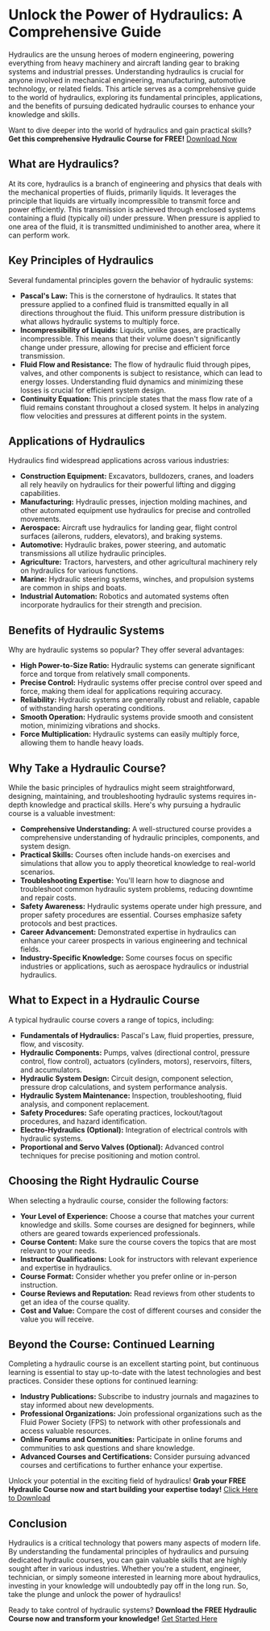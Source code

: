 # Unlock the Power of Hydraulics: A Comprehensive Guide

Hydraulics are the unsung heroes of modern engineering, powering everything from heavy machinery and aircraft landing gear to braking systems and industrial presses. Understanding hydraulics is crucial for anyone involved in mechanical engineering, manufacturing, automotive technology, or related fields. This article serves as a comprehensive guide to the world of hydraulics, exploring its fundamental principles, applications, and the benefits of pursuing dedicated hydraulic courses to enhance your knowledge and skills.

Want to dive deeper into the world of hydraulics and gain practical skills? **Get this comprehensive Hydraulic Course for FREE!** [Download Now](https://udemywork.com/hydraulic-courses)

## What are Hydraulics?

At its core, hydraulics is a branch of engineering and physics that deals with the mechanical properties of fluids, primarily liquids. It leverages the principle that liquids are virtually incompressible to transmit force and power efficiently.  This transmission is achieved through enclosed systems containing a fluid (typically oil) under pressure. When pressure is applied to one area of the fluid, it is transmitted undiminished to another area, where it can perform work.

## Key Principles of Hydraulics

Several fundamental principles govern the behavior of hydraulic systems:

*   **Pascal's Law:** This is the cornerstone of hydraulics. It states that pressure applied to a confined fluid is transmitted equally in all directions throughout the fluid. This uniform pressure distribution is what allows hydraulic systems to multiply force.
*   **Incompressibility of Liquids:**  Liquids, unlike gases, are practically incompressible. This means that their volume doesn't significantly change under pressure, allowing for precise and efficient force transmission.
*   **Fluid Flow and Resistance:** The flow of hydraulic fluid through pipes, valves, and other components is subject to resistance, which can lead to energy losses. Understanding fluid dynamics and minimizing these losses is crucial for efficient system design.
*   **Continuity Equation:** This principle states that the mass flow rate of a fluid remains constant throughout a closed system. It helps in analyzing flow velocities and pressures at different points in the system.

## Applications of Hydraulics

Hydraulics find widespread applications across various industries:

*   **Construction Equipment:**  Excavators, bulldozers, cranes, and loaders all rely heavily on hydraulics for their powerful lifting and digging capabilities.
*   **Manufacturing:**  Hydraulic presses, injection molding machines, and other automated equipment use hydraulics for precise and controlled movements.
*   **Aerospace:**  Aircraft use hydraulics for landing gear, flight control surfaces (ailerons, rudders, elevators), and braking systems.
*   **Automotive:**  Hydraulic brakes, power steering, and automatic transmissions all utilize hydraulic principles.
*   **Agriculture:**  Tractors, harvesters, and other agricultural machinery rely on hydraulics for various functions.
*   **Marine:**  Hydraulic steering systems, winches, and propulsion systems are common in ships and boats.
*   **Industrial Automation:** Robotics and automated systems often incorporate hydraulics for their strength and precision.

## Benefits of Hydraulic Systems

Why are hydraulic systems so popular? They offer several advantages:

*   **High Power-to-Size Ratio:**  Hydraulic systems can generate significant force and torque from relatively small components.
*   **Precise Control:**  Hydraulic systems offer precise control over speed and force, making them ideal for applications requiring accuracy.
*   **Reliability:**  Hydraulic systems are generally robust and reliable, capable of withstanding harsh operating conditions.
*   **Smooth Operation:**  Hydraulic systems provide smooth and consistent motion, minimizing vibrations and shocks.
*   **Force Multiplication:**  Hydraulic systems can easily multiply force, allowing them to handle heavy loads.

## Why Take a Hydraulic Course?

While the basic principles of hydraulics might seem straightforward, designing, maintaining, and troubleshooting hydraulic systems requires in-depth knowledge and practical skills. Here's why pursuing a hydraulic course is a valuable investment:

*   **Comprehensive Understanding:** A well-structured course provides a comprehensive understanding of hydraulic principles, components, and system design.
*   **Practical Skills:** Courses often include hands-on exercises and simulations that allow you to apply theoretical knowledge to real-world scenarios.
*   **Troubleshooting Expertise:** You'll learn how to diagnose and troubleshoot common hydraulic system problems, reducing downtime and repair costs.
*   **Safety Awareness:**  Hydraulic systems operate under high pressure, and proper safety procedures are essential. Courses emphasize safety protocols and best practices.
*   **Career Advancement:**  Demonstrated expertise in hydraulics can enhance your career prospects in various engineering and technical fields.
*   **Industry-Specific Knowledge:**  Some courses focus on specific industries or applications, such as aerospace hydraulics or industrial hydraulics.

## What to Expect in a Hydraulic Course

A typical hydraulic course covers a range of topics, including:

*   **Fundamentals of Hydraulics:**  Pascal's Law, fluid properties, pressure, flow, and viscosity.
*   **Hydraulic Components:**  Pumps, valves (directional control, pressure control, flow control), actuators (cylinders, motors), reservoirs, filters, and accumulators.
*   **Hydraulic System Design:**  Circuit design, component selection, pressure drop calculations, and system performance analysis.
*   **Hydraulic System Maintenance:**  Inspection, troubleshooting, fluid analysis, and component replacement.
*   **Safety Procedures:**  Safe operating practices, lockout/tagout procedures, and hazard identification.
*   **Electro-Hydraulics (Optional):** Integration of electrical controls with hydraulic systems.
*   **Proportional and Servo Valves (Optional):** Advanced control techniques for precise positioning and motion control.

## Choosing the Right Hydraulic Course

When selecting a hydraulic course, consider the following factors:

*   **Your Level of Experience:**  Choose a course that matches your current knowledge and skills. Some courses are designed for beginners, while others are geared towards experienced professionals.
*   **Course Content:**  Make sure the course covers the topics that are most relevant to your needs.
*   **Instructor Qualifications:**  Look for instructors with relevant experience and expertise in hydraulics.
*   **Course Format:**  Consider whether you prefer online or in-person instruction.
*   **Course Reviews and Reputation:**  Read reviews from other students to get an idea of the course quality.
*   **Cost and Value:**  Compare the cost of different courses and consider the value you will receive.

## Beyond the Course: Continued Learning

Completing a hydraulic course is an excellent starting point, but continuous learning is essential to stay up-to-date with the latest technologies and best practices. Consider these options for continued learning:

*   **Industry Publications:**  Subscribe to industry journals and magazines to stay informed about new developments.
*   **Professional Organizations:**  Join professional organizations such as the Fluid Power Society (FPS) to network with other professionals and access valuable resources.
*   **Online Forums and Communities:**  Participate in online forums and communities to ask questions and share knowledge.
*   **Advanced Courses and Certifications:**  Consider pursuing advanced courses and certifications to further enhance your expertise.

Unlock your potential in the exciting field of hydraulics! **Grab your FREE Hydraulic Course now and start building your expertise today!** [Click Here to Download](https://udemywork.com/hydraulic-courses)

## Conclusion

Hydraulics is a critical technology that powers many aspects of modern life. By understanding the fundamental principles of hydraulics and pursuing dedicated hydraulic courses, you can gain valuable skills that are highly sought after in various industries. Whether you're a student, engineer, technician, or simply someone interested in learning more about hydraulics, investing in your knowledge will undoubtedly pay off in the long run. So, take the plunge and unlock the power of hydraulics!

Ready to take control of hydraulic systems? **Download the FREE Hydraulic Course now and transform your knowledge!** [Get Started Here](https://udemywork.com/hydraulic-courses)

